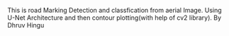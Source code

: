 This is road Marking Detection and classfication from aerial Image.
Using U-Net Architecture and then contour plotting(with help of cv2 library).
By Dhruv Hingu
